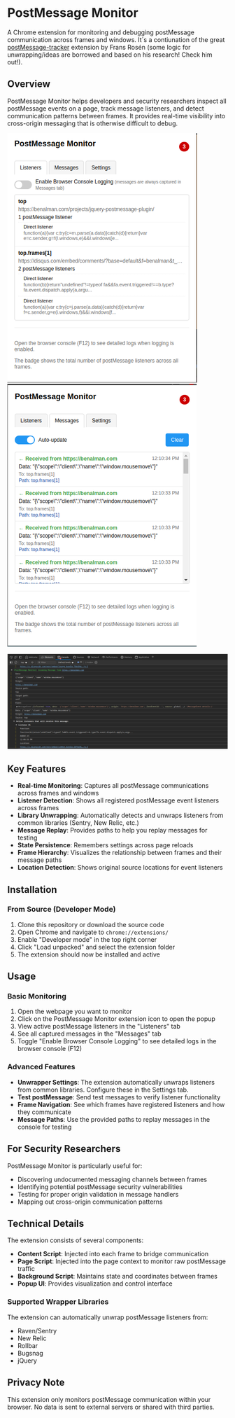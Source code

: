 # PostMessage Monitor

A Chrome extension for monitoring and debugging postMessage communication across frames and windows. It´s a contiunation of the great [postMessage-tracker](https://github.com/fransr/postMessage-tracker) extension by Frans Rosén (some logic for unwrapping/ideas are borrowed and based on his research! Check him out!).

## Overview

PostMessage Monitor helps developers and security researchers inspect all postMessage events on a page, track message listeners, and detect communication patterns between frames. It provides real-time visibility into cross-origin messaging that is otherwise difficult to debug.

![Front page](pics/pic1.png)
![Messages page](pics/pic2.png)

![Console logging](pics/console.png)
## Key Features

- **Real-time Monitoring**: Captures all postMessage communications across frames and windows
- **Listener Detection**: Shows all registered postMessage event listeners across frames
- **Library Unwrapping**: Automatically detects and unwraps listeners from common libraries (Sentry, New Relic, etc.)
- **Message Replay**: Provides paths to help you replay messages for testing
- **State Persistence**: Remembers settings across page reloads
- **Frame Hierarchy**: Visualizes the relationship between frames and their message paths
- **Location Detection**: Shows original source locations for event listeners

## Installation

### From Source (Developer Mode)

1. Clone this repository or download the source code
2. Open Chrome and navigate to `chrome://extensions/`
3. Enable "Developer mode" in the top right corner
4. Click "Load unpacked" and select the extension folder
5. The extension should now be installed and active

## Usage

### Basic Monitoring

1. Open the webpage you want to monitor
2. Click on the PostMessage Monitor extension icon to open the popup
3. View active postMessage listeners in the "Listeners" tab
4. See all captured messages in the "Messages" tab
5. Toggle "Enable Browser Console Logging" to see detailed logs in the browser console (F12)

### Advanced Features

- **Unwrapper Settings**: The extension automatically unwraps listeners from common libraries. Configure these in the Settings tab.
- **Test postMessage**: Send test messages to verify listener functionality
- **Frame Navigation**: See which frames have registered listeners and how they communicate
- **Message Paths**: Use the provided paths to replay messages in the console for testing

## For Security Researchers

PostMessage Monitor is particularly useful for:

- Discovering undocumented messaging channels between frames
- Identifying potential postMessage security vulnerabilities
- Testing for proper origin validation in message handlers
- Mapping out cross-origin communication patterns

## Technical Details

The extension consists of several components:

- **Content Script**: Injected into each frame to bridge communication
- **Page Script**: Injected into the page context to monitor raw postMessage traffic
- **Background Script**: Maintains state and coordinates between frames
- **Popup UI**: Provides visualization and control interface

### Supported Wrapper Libraries

The extension can automatically unwrap postMessage listeners from:

- Raven/Sentry
- New Relic
- Rollbar
- Bugsnag
- jQuery

## Privacy Note

This extension only monitors postMessage communication within your browser. No data is sent to external servers or shared with third parties.